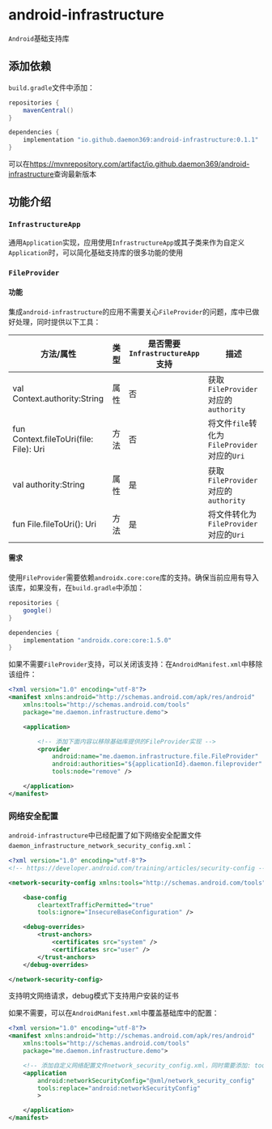 # android-infrastructure

`Android`基础支持库

## 添加依赖

`build.gradle`文件中添加：

```groovy
repositories {
    mavenCentral()
}

dependencies {
    implementation "io.github.daemon369:android-infrastructure:0.1.1"
}
```

可以在<https://mvnrepository.com/artifact/io.github.daemon369/android-infrastructure>查询最新版本

## 功能介绍

### `InfrastructureApp`

通用`Application`实现，应用使用`InfrastructureApp`或其子类来作为自定义`Application`时，可以简化基础支持库的很多功能的使用

### `FileProvider`

#### 功能

集成`android-infrastructure`的应用不需要关心`FileProvider`的问题，库中已做好处理，同时提供以下工具：

| 方法/属性 | 类型 | 是否需要`InfrastructureApp`支持 | 描述 |
| --- | --- | --- | --- |
| val Context.authority:String | 属性 | 否 | 获取`FileProvider`对应的`authority` |
| fun Context.fileToUri(file: File): Uri | 方法 | 否 | 将文件`file`转化为`FileProvider`对应的`Uri` |
| val authority:String | 属性 | 是 | 获取`FileProvider`对应的`authority` |
| fun File.fileToUri(): Uri | 方法 | 是 | 将文件转化为`FileProvider`对应的`Uri` |

#### 需求

使用`FileProvider`需要依赖`androidx.core:core`库的支持。确保当前应用有导入该库，如果没有，在`build.gradle`中添加：

```groovy
repositories {
    google()
}

dependencies {
    implementation "androidx.core:core:1.5.0"
}
```

如果不需要`FileProvider`支持，可以关闭该支持：在`AndroidManifest.xml`中移除该组件：

```xml
<?xml version="1.0" encoding="utf-8"?>
<manifest xmlns:android="http://schemas.android.com/apk/res/android"
    xmlns:tools="http://schemas.android.com/tools"
    package="me.daemon.infrastructure.demo">

    <application>

        <!-- 添加下面内容以移除基础库提供的FileProvider实现 -->
        <provider
            android:name="me.daemon.infrastructure.file.FileProvider"
            android:authorities="${applicationId}.daemon.fileprovider"
            tools:node="remove" />

    </application>
</manifest>
```

### 网络安全配置

`android-infrastructure`中已经配置了如下网络安全配置文件`daemon_infrastructure_network_security_config.xml`：

```xml
<?xml version="1.0" encoding="utf-8"?>
<!-- https://developer.android.com/training/articles/security-config -->

<network-security-config xmlns:tools="http://schemas.android.com/tools">

    <base-config
        cleartextTrafficPermitted="true"
        tools:ignore="InsecureBaseConfiguration" />

    <debug-overrides>
        <trust-anchors>
            <certificates src="system" />
            <certificates src="user" />
        </trust-anchors>
    </debug-overrides>

</network-security-config>
```

支持明文网络请求，debug模式下支持用户安装的证书

如果不需要，可以在`AndroidManifest.xml`中覆盖基础库中的配置：

```xml
<?xml version="1.0" encoding="utf-8"?>
<manifest xmlns:android="http://schemas.android.com/apk/res/android"
    xmlns:tools="http://schemas.android.com/tools"
    package="me.daemon.infrastructure.demo">

    <!-- 添加自定义网络配置文件network_security_config.xml，同时需要添加: tools:replace="android:networkSecurityConfig" -->
    <application
        android:networkSecurityConfig="@xml/network_security_config"
        tools:replace="android:networkSecurityConfig"
        >

    </application>
</manifest>
```
